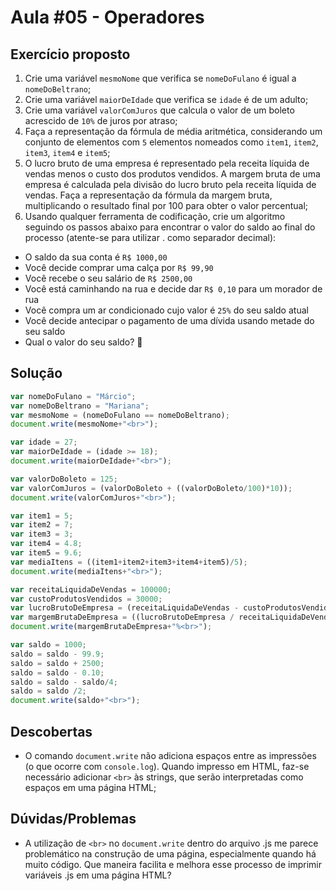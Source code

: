 # Aula #05 - Operadores
## Exercício proposto
1) Crie uma variável ```mesmoNome``` que verifica se ```nomeDoFulano``` é igual a ```nomeDoBeltrano```;
2) Crie uma variável ```maiorDeIdade``` que verifica se ```idade``` é de um adulto;
3) Crie uma variável ```valorComJuros``` que calcula o valor de um boleto acrescido de ```10%``` de juros por atraso;
4) Faça a representação da fórmula de média aritmética, considerando um conjunto de elementos com ```5``` elementos nomeados como ```item1```, ```item2```, ```item3```, ```item4``` e ```item5```;
5) O lucro bruto de uma empresa é representado pela receita líquida de vendas menos o custo dos produtos vendidos. A margem bruta de uma empresa é calculada pela divisão do lucro bruto pela receita líquida de vendas. Faça a representação da fórmula da margem bruta, multiplicando o resultado final por 100 para obter o valor percentual;
6) Usando qualquer ferramenta de codificação, crie um algoritmo seguindo os passos abaixo para encontrar o valor do saldo ao final do processo (atente-se para utilizar . como separador decimal):
- O saldo da sua conta é ```R$ 1000,00```
- Você decide comprar uma calça por ```R$ 99,90```
- Você recebe o seu salário de ```R$ 2500,00```
- Você está caminhando na rua e decide dar ```R$ 0,10``` para um morador de rua
- Você compra um ar condicionado cujo valor é ```25%``` do seu saldo atual
- Você decide antecipar o pagamento de uma dívida usando metade do seu saldo
- Qual o valor do seu saldo? 🤔
## Solução
```javascript
var nomeDoFulano = "Márcio";
var nomeDoBeltrano = "Mariana";
var mesmoNome = (nomeDoFulano == nomeDoBeltrano);
document.write(mesmoNome+"<br>");

var idade = 27;
var maiorDeIdade = (idade >= 18);
document.write(maiorDeIdade+"<br>");

var valorDoBoleto = 125;
var valorComJuros = (valorDoBoleto + ((valorDoBoleto/100)*10));
document.write(valorComJuros+"<br>");

var item1 = 5;
var item2 = 7;
var item3 = 3;
var item4 = 4.8;
var item5 = 9.6;
var mediaItens = ((item1+item2+item3+item4+item5)/5);
document.write(mediaItens+"<br>");

var receitaLiquidaDeVendas = 100000;
var custoProdutosVendidos = 30000;
var lucroBrutoDeEmpresa = (receitaLiquidaDeVendas - custoProdutosVendidos);
var margemBrutaDeEmpresa = ((lucroBrutoDeEmpresa / receitaLiquidaDeVendas)*100);
document.write(margemBrutaDeEmpresa+"%<br>");

var saldo = 1000;
saldo = saldo - 99.9;
saldo = saldo + 2500;
saldo = saldo - 0.10;
saldo = saldo - saldo/4;
saldo = saldo /2;
document.write(saldo+"<br>");
```
## Descobertas
- O comando ```document.write``` não adiciona espaços entre as impressões (o que ocorre com ```console.log```). Quando impresso em HTML, faz-se necessário adicionar ```<br>``` às strings, que serão interpretadas como espaços em uma página HTML;
## Dúvidas/Problemas
- A utilização de ```<br>``` no ```document.write``` dentro do arquivo .js me parece problemático na construção de uma página, especialmente quando há muito código. Que maneira facilita e melhora esse processo de imprimir variáveis .js em uma página HTML?